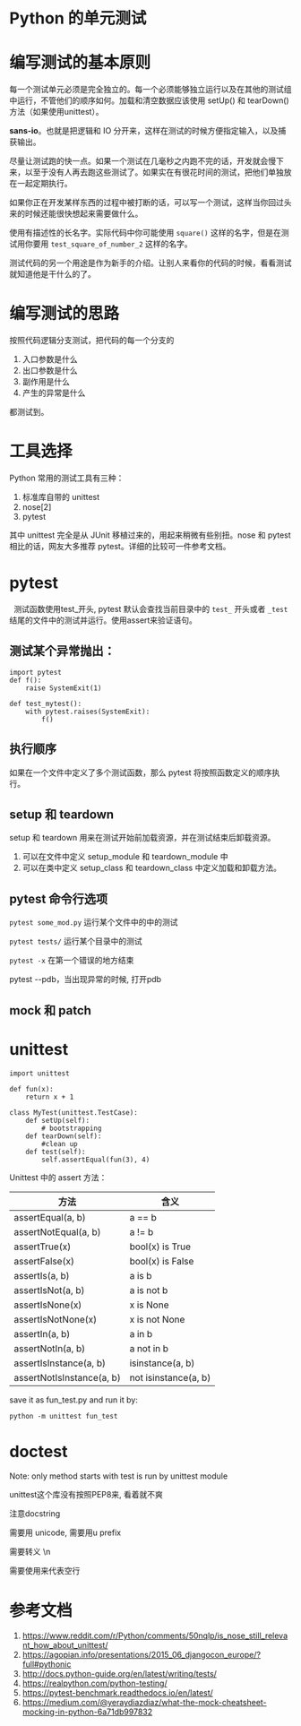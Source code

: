 # Python 的单元测试

<!--
ID: 7c5358d4-c36a-453f-b5ce-5ff22d156e9c
Status: publish
Date: 2017-12-17T20:26:00
Modified: 2020-05-16T11:28:43
wp_id: 669
-->

# 编写测试的基本原则

每一个测试单元必须是完全独立的。每一个必须能够独立运行以及在其他的测试组中运行，不管他们的顺序如何。加载和清空数据应该使用 setUp() 和 tearDown() 方法（如果使用unittest）。

**sans-io**。也就是把逻辑和 IO 分开来，这样在测试的时候方便指定输入，以及捕获输出。

尽量让测试跑的快一点。如果一个测试在几毫秒之内跑不完的话，开发就会慢下来，以至于没有人再去跑这些测试了。如果实在有很花时间的测试，把他们单独放在一起定期执行。

如果你正在开发某样东西的过程中被打断的话，可以写一个测试，这样当你回过头来的时候还能很快想起来需要做什么。

使用有描述性的长名字。实际代码中你可能使用 `square()` 这样的名字，但是在测试用你要用 `test_square_of_number_2` 这样的名字。

测试代码的另一个用途是作为新手的介绍。让别人来看你的代码的时候，看看测试就知道他是干什么的了。

# 编写测试的思路

按照代码逻辑分支测试，把代码的每一个分支的

1. 入口参数是什么
2. 出口参数是什么
3. 副作用是什么
4. 产生的异常是什么

都测试到。


# 工具选择

Python 常用的测试工具有三种：

1. 标准库自带的 unittest
2. nose[2]
3. pytest

其中 unittest 完全是从 JUnit 移植过来的，用起来稍微有些别扭。nose 和 pytest 相比的话，网友大多推荐 pytest。详细的比较可一件参考文档。

# pytest
 
测试函数使用test_开头, pytest 默认会查找当前目录中的 `test_` 开头或者 `_test` 结尾的文件中的测试并运行。使用assert来验证语句。

## 测试某个异常抛出：

```
import pytest
def f():
    raise SystemExit(1)
 
def test_mytest():
    with pytest.raises(SystemExit):
        f()
```

## 执行顺序

如果在一个文件中定义了多个测试函数，那么 pytest 将按照函数定义的顺序执行。

## setup 和 teardown

setup 和 teardown 用来在测试开始前加载资源，并在测试结束后卸载资源。

1. 可以在文件中定义 setup_module 和 teardown_module 中
2. 可以在类中定义 setup_class 和 teardown_class 中定义加载和卸载方法。

## pytest 命令行选项

`pytest some_mod.py` 运行某个文件中的中的测试

`pytest tests/` 运行某个目录中的测试

`pytest -x` 在第一个错误的地方结束

pytest --pdb，当出现异常的时候, 打开pdb

## mock 和 patch


# unittest

```
import unittest

def fun(x):
    return x + 1

class MyTest(unittest.TestCase):
    def setUp(self):
        # bootstrapping
    def tearDown(self):
        #clean up
    def test(self):
        self.assertEqual(fun(3), 4)
```

Unittest 中的 assert 方法：

方法 | 含义
----|----
assertEqual(a, b)|a == b	 
assertNotEqual(a, b)|a != b	 
assertTrue(x)|bool(x) is True	 
assertFalse(x)|bool(x) is False	 
assertIs(a, b)|a is b
assertIsNot(a, b)|a is not b
assertIsNone(x)|x is None
assertIsNotNone(x)|x is not None
assertIn(a, b)|a in b
assertNotIn(a, b)|a not in b
assertIsInstance(a, b)|isinstance(a, b)
assertNotIsInstance(a, b)|not isinstance(a, b)


save it as fun_test.py and run it by:

```
python -m unittest fun_test
```

# doctest


Note: only method starts with test is run by unittest module

unittest这个库没有按照PEP8来, 看着就不爽

注意docstring

需要用 unicode, 需要用u prefix

需要转义 \n

需要使用<BLANKLINE>来代表空行

# 参考文档

1. https://www.reddit.com/r/Python/comments/50nqlp/is_nose_still_relevant_how_about_unittest/
2. https://agopian.info/presentations/2015_06_djangocon_europe/?full#pythonic
3. http://docs.python-guide.org/en/latest/writing/tests/
4. https://realpython.com/python-testing/
5. https://pytest-benchmark.readthedocs.io/en/latest/
6. https://medium.com/@yeraydiazdiaz/what-the-mock-cheatsheet-mocking-in-python-6a71db997832